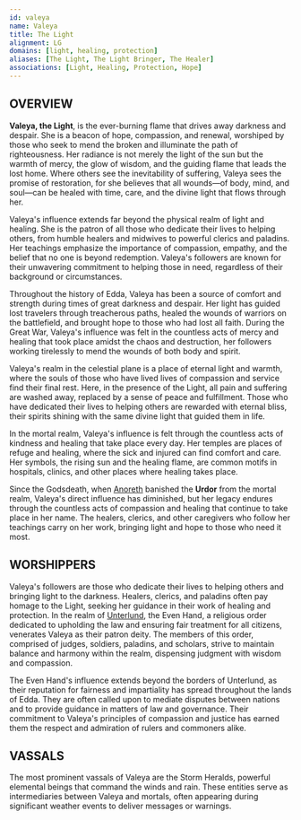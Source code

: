 ```yaml
---
id: valeya
name: Valeya
title: The Light
alignment: LG
domains: [light, healing, protection]
aliases: [The Light, The Light Bringer, The Healer]
associations: [Light, Healing, Protection, Hope]
---
```


## OVERVIEW

**Valeya, the Light**, is the ever-burning flame that drives away darkness and despair. She is a beacon of hope, compassion, and renewal, worshiped by those who seek to mend the broken and illuminate the path of righteousness. Her radiance is not merely the light of the sun but the warmth of mercy, the glow of wisdom, and the guiding flame that leads the lost home. Where others see the inevitability of suffering, Valeya sees the promise of restoration, for she believes that all wounds—of body, mind, and soul—can be healed with time, care, and the divine light that flows through her.

Valeya's influence extends far beyond the physical realm of light and healing. She is the patron of all those who dedicate their lives to helping others, from humble healers and midwives to powerful clerics and paladins. Her teachings emphasize the importance of compassion, empathy, and the belief that no one is beyond redemption. Valeya's followers are known for their unwavering commitment to helping those in need, regardless of their background or circumstances.

Throughout the history of Edda, Valeya has been a source of comfort and strength during times of great darkness and despair. Her light has guided lost travelers through treacherous paths, healed the wounds of warriors on the battlefield, and brought hope to those who had lost all faith. During the Great War, Valeya's influence was felt in the countless acts of mercy and healing that took place amidst the chaos and destruction, her followers working tirelessly to mend the wounds of both body and spirit.

Valeya's realm in the celestial plane is a place of eternal light and warmth, where the souls of those who have lived lives of compassion and service find their final rest. Here, in the presence of the Light, all pain and suffering are washed away, replaced by a sense of peace and fulfillment. Those who have dedicated their lives to helping others are rewarded with eternal bliss, their spirits shining with the same divine light that guided them in life.

In the mortal realm, Valeya's influence is felt through the countless acts of kindness and healing that take place every day. Her temples are places of refuge and healing, where the sick and injured can find comfort and care. Her symbols, the rising sun and the healing flame, are common motifs in hospitals, clinics, and other places where healing takes place.

Since the Godsdeath, when [Anoreth](/gods/anoreth) banished the **Urdor** from the mortal realm, Valeya's direct influence has diminished, but her legacy endures through the countless acts of compassion and healing that continue to take place in her name. The healers, clerics, and other caregivers who follow her teachings carry on her work, bringing light and hope to those who need it most.

## WORSHIPPERS

Valeya's followers are those who dedicate their lives to helping others and bringing light to the darkness. Healers, clerics, and paladins often pay homage to the Light, seeking her guidance in their work of healing and protection. In the realm of [Unterlund](/lands/unterlund), the Even Hand, a religious order dedicated to upholding the law and ensuring fair treatment for all citizens, venerates Valeya as their patron deity. The members of this order, comprised of judges, soldiers, paladins, and scholars, strive to maintain balance and harmony within the realm, dispensing judgment with wisdom and compassion.

The Even Hand's influence extends beyond the borders of Unterlund, as their reputation for fairness and impartiality has spread throughout the lands of Edda. They are often called upon to mediate disputes between nations and to provide guidance in matters of law and governance. Their commitment to Valeya's principles of compassion and justice has earned them the respect and admiration of rulers and commoners alike.

## VASSALS

The most prominent vassals of Valeya are the Storm Heralds, powerful elemental beings that command the winds and rain. These entities serve as intermediaries between Valeya and mortals, often appearing during significant weather events to deliver messages or warnings. 